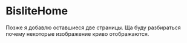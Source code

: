 # BisliteHome
Позже я добавлю оставшиеся две страницы. Ща буду разбираться почему некоторые изображение криво отображаются.
